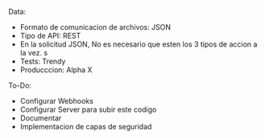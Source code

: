 Data:
- Formato de comunicacion de archivos: JSON
- Tipo de API: REST
- En la solicitud JSON, No es necesario que esten los 3 tipos de accion a la vez. s
- Tests: Trendy
- Producccion: Alpha X

To-Do:
- Configurar Webhooks
- Configurar Server para subir este codigo
- Documentar
- Implementacion de capas de seguridad  